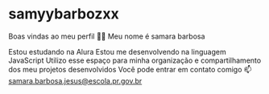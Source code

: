 # samyybarbozxx
Boas vindas ao meu perfil 💙💙
Meu nome é samara barbosa

Estou estudando na Alura
Estou me desenvolvendo na linguagem JavaScript
Utilizo esse espaço para minha organização e compartilhamento dos meu projetos desenvolvidos
Você pode entrar em contato comigo 📫
samara.barbosa.jesus@escola.pr.gov.br
